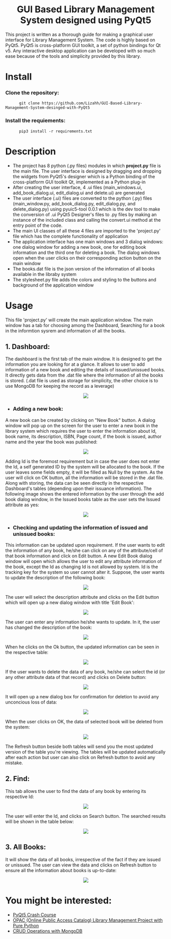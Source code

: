 <h1 align="center">  GUI Based Library Management System designed using PyQt5 </h1>

This project is written as a thorough guide for making a graphical user interface for Library Management System. The code is highly based on PyQt5. PyQt5 is cross-platform GUI toolkit, a set of python bindings for Qt v5. Any interactive desktop application can be developed with so much ease because of the tools and simplicity provided by this library. 

# Install

### Clone the repository:

          git clone https://github.com/Lizahh/GUI-Based-Library-Management-System-desinged-with-PyQt5

### Install the requiements:
  
          pip3 install -r requirements.txt
      
# Description
 
  * The project has 8 python (.py files) modules in which **project.py** file is the main file. The user interface is designed by dragging and dropping the widgets from PyQt5's designer which is a Python binding of the cross-platform GUI toolkit Qt, implemented as a Python plug-in
  * After creating the user interface, 4 .ui files (main_windows.ui, add_book_dialog.ui, edit_dialog.ui and delete.ui) are generated
  *  The user interface (.ui) files are converted to the python (.py) files (main_window.py, add_book_dialog.py, edit_dialog.py, and delete_dialog.py) using pyuic5-tool 0.0.1 which is the dev tool to make the conversion of .ui PyQt5 Designer's files to .py files by making an instance of the included class and calling the convert.ui method at the entry point of the code. 
  * The main UI classes of all these 4 files are imported to the 'project.py' file which has the complete functionality of application
  * The application interface has one main windows and 3 dialog windows: one dialog window for adding a new book, one for editing book information and the third one for deleting a book. The dialog windows open when the user clicks on their corresponding action button on the main window
  * The books.dat file is the json version of the information of all books available in the libraby system
  * The stylesheet.py file adds the colors and styling to the buttons and background of the application window   

# Usage

  This file 'project.py' will create the main application window. The main window has a tab for choosing among the Dashboard, Searching for a book in the informtion sysrem and information of all the books. 
  
 ## 1. Dashboard:
  
  The dashboard is the first tab of the main window. It is designed to get the information you are looking for at a glance. It allows to user to add information of a new book and editing the details of issued/unissued books. It directly gets data from the .dat file where the information of all the books is stored. (.dat file is used as storage for simplicity, the other choice is to use MongoDB for keeping the record as a leverage)
  
<p align="center" width="80%">
    <img src="https://user-images.githubusercontent.com/44564025/177114955-57cf1441-b541-4d12-b4cd-9c75593fd1eb.png">
</p>
  
  * ### Adding a new book:
   
   A new book can be created by clicking on "New Book" button. A dialog window will pop up on the screen for the user to enter a new book in the library system which requires the user to enter the information about Id, book name, its description, ISBN, Page count, if the book is issued, author name and the year the book was published:
   
<p align="center" width="80%">
    <img src="https://user-images.githubusercontent.com/44564025/177116310-0ab1d31b-fe27-4afd-ba81-a3d8c5334b2b.png">
</p>

 Adding Id is the foremost requirement but in case the user does not enter the Id, a self generated ID by the system will be allocated to the book. If the user leaves some fields empty, it will be filled as Null by the system. As the user will click on OK button, all the information will be stored in the .dat file. Along with storing, the data can be seen directly in the respective Dashboard's tables (depending upon their issuance information).
 The following image shows the entered information by the user through the add book dialog window, in the Issued books table as the user sets the Issued attribute as yes:

<p align="center" width="80%">
    <img src="https://user-images.githubusercontent.com/44564025/177119107-5c3f2e67-bc0e-42f8-89e0-4bbeca1a48ca.png">
</p>

   
 * ### Checking and updating the information of issued and unissued books:
  
  This information can be updated upon requirement. If the user wants to edit the information of any book, he/she can click on any of the attribute/cell of that book information and click on Edit button. A new Edit Book dialog window will open which allows the user to edit any attribute information of the book, except the Id as changing Id is not allowed by system. Id is the tracking key for the system so user cannot alter it.
  Suppose, the user wants to update the description of the following book:

<p align="center" width="80%">
    <img src="https://user-images.githubusercontent.com/44564025/177132324-c5c87ce1-acf0-4974-949d-6ef78e5421b8.png">
</p>
  
 The user will select the description attribute and clicks on the Edit button which will open up a new dialog window with title 'Edit Book':
  
<p align="center" width="80%">
    <img src="https://user-images.githubusercontent.com/44564025/177133191-1514ab89-6f1d-4bb5-84ad-4b959a253df0.png">
</p>

The user can enter any information he/she wants to update. In it, the user has changed the description of the book:

<p align="center" width="80%">
    <img src="https://user-images.githubusercontent.com/44564025/177133532-66cb5a7d-bbc3-48e5-89ff-ae3e9f2bc946.png">
</p>

When he clicks on the Ok button, the updated information can be seen in the respective table:

<p align="center" width="80%">
    <img src="https://user-images.githubusercontent.com/44564025/177135784-dd5c1475-1859-4f45-b0b8-0e07ce8f100a.png">
</p>

If the user wants to delete the data of any book, he/she can select the id (or any other attribute data of that record) and clicks on Delete button:

<p align="center" width="80%">
    <img src="https://user-images.githubusercontent.com/44564025/177134751-81fde92f-73f9-45c2-b366-77bd2004f40d.png">
</p>

It will open up a new dialog box for confirmation for deletion to avoid any unconcious loss of data:

<p align="center" width="80%">
    <img src="https://user-images.githubusercontent.com/44564025/177136022-5e7b7af6-f89e-4f8e-ac7a-aab7829c3924.png">
</p>

When the user clicks on OK, the data of selected book will be deleted from the system:

<p align="center" width="80%">
    <img src="https://user-images.githubusercontent.com/44564025/177136233-ef314b90-ebab-4853-9952-fba0a1cbdef5.png">
</p>

The Refresh button beside both tables will send you the most updated version of the table you're viewing. The tables will be updated automatically after each action but user can also click on Refresh button to avoid any mistake.

## 2. Find:

This tab allows the user to find the data of any book by entering its respective Id:

<p align="center" width="80%">
    <img src="https://user-images.githubusercontent.com/44564025/177136721-b314762f-fc7f-4d5a-89c9-bbf46c0c98d7.png">
</p>

The user will enter the Id, and clicks on Search button. The searched results will be shown in the table below:

<p align="center" width="80%">
    <img src="https://user-images.githubusercontent.com/44564025/177136888-c6421f6b-21a7-45ba-8abb-f896f432b189.png">
</p>

## 3. All Books:

It will show the data of all books, irrespective of the fact if they are issued or unissued. The user can view the data and clicks on Refresh button to ensure all the information about books is up-to-date:

<p align="center" width="80%">
    <img src="https://user-images.githubusercontent.com/44564025/177137426-cb6222e9-ec92-45a3-a6b1-59692fb5c72d.png">
</p>

# You might be interested:

* [PyQt5 Crash Course](https://github.com/Lizahh/PyQt5-Crash-Course-with-codes)
* [OPAC (Online Public Access Catalog) Library Management Project with Pure Python](https://github.com/Lizahh/Simplest-Library-Management-System-using-Python-Only)
* [CRUD Operations with MongoDB](https://github.com/Lizahh/CRUD-operations-with-MongoDB)
